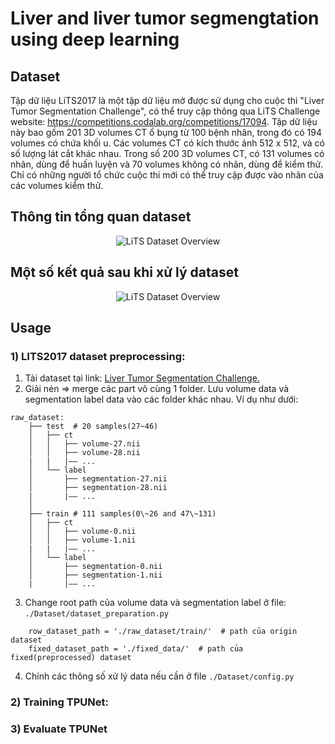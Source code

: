 # Liver and liver tumor segmengtation using deep learning

## Dataset
Tập dữ liệu LiTS2017 là một tập dữ liệu mở được sử dụng cho cuộc thi "Liver Tumor Segmentation Challenge", có thể truy cập thông qua LiTS Challenge website: https://competitions.codalab.org/competitions/17094. Tập dữ liệu này bao gồm 201 3D volumes CT ổ bụng từ 100 bệnh nhân, trong đó có 194 volumes có chứa khối u. Các volumes CT có kích thước ảnh 512 x 512, và có số lượng lát cắt khác nhau. Trong số 200 3D volumes CT, có 131 volumes có nhãn, dùng để huấn luyện và 70 volumes không có nhãn, dùng để kiểm thử. Chỉ có những người tổ chức cuộc thi mới có thể truy cập được vào nhãn của các volumes kiểm thử.
## Thông tin tổng quan dataset
<div align=center><img src="https://github.com/HuydoanRH/TPUnet_LiTS_LTS/Image/LiTS_Dataset.png"alt="LiTS Dataset Overview"></div> 

## Một số kết quả sau khi xử lý dataset
<div align=center><img src="https://github.com/HuydoanRH/TPUnet_LiTS_LTS/Image/livertumorVisual.png"alt="LiTS Dataset Overview"></div>  
  
## Usage
### 1) LITS2017 dataset preprocessing:
1. Tải dataset tại link: [Liver Tumor Segmentation Challenge.](https://www.kaggle.com/datasets/andrewmvd/liver-tumor-segmentation)
2. Giải nén => merge các part vô cùng 1 folder. Lưu volume data và segmentation label data vào các folder khác nhau. Ví dụ như dưới:
```
raw_dataset:
    ├── test  # 20 samples(27~46) 
    │   ├── ct
    │   │   ├── volume-27.nii
    │   │   ├── volume-28.nii
    |   |   |—— ...
    │   └── label
    │       ├── segmentation-27.nii
    │       ├── segmentation-28.nii
    |       |—— ...
    │       
    ├── train # 111 samples(0\~26 and 47\~131)
    │   ├── ct
    │   │   ├── volume-0.nii
    │   │   ├── volume-1.nii
    |   |   |—— ...
    │   └── label
    │       ├── segmentation-0.nii
    │       ├── segmentation-1.nii
    |       |—— ...
```
3. Change root path của volume data và segmentation label ở file: `./Dataset/dataset_preparation.py`
```
    row_dataset_path = './raw_dataset/train/'  # path của origin dataset
    fixed_dataset_path = './fixed_data/'  # path của fixed(preprocessed) dataset
```
4. Chỉnh các thông số xử lý data nếu cần ở file `./Dataset/config.py`
### 2) Training TPUNet:
### 3) Evaluate TPUNet